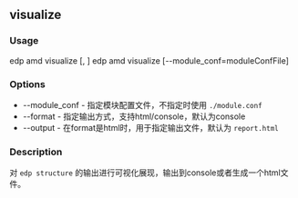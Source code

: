 visualize
---------

### Usage

edp amd visualize <module> [, <module>]
edp amd visualize <module> [--module_conf=moduleConfFile]

### Options

+ --module_conf - 指定模块配置文件，不指定时使用 `./module.conf`
+ --format - 指定输出方式，支持html/console，默认为console
+ --output - 在format是html时，用于指定输出文件，默认为 `report.html`


### Description

对 `edp structure` 的输出进行可视化展现，输出到console或者生成一个html文件。


